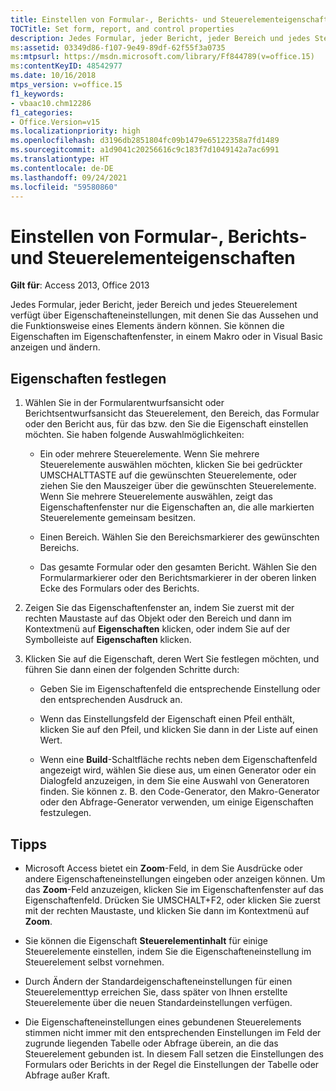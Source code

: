 ```yaml
---
title: Einstellen von Formular-, Berichts- und Steuerelementeigenschaften
TOCTitle: Set form, report, and control properties
description: Jedes Formular, jeder Bericht, jeder Bereich und jedes Steuerelement verfügt über Eigenschafteneinstellungen, mit denen Sie das Aussehen und die Funktionsweise eines Elements in Access 2013 ändern können.
ms:assetid: 03349d86-f107-9e49-89df-62f55f3a0735
ms:mtpsurl: https://msdn.microsoft.com/library/Ff844789(v=office.15)
ms:contentKeyID: 48542977
ms.date: 10/16/2018
mtps_version: v=office.15
f1_keywords:
- vbaac10.chm12286
f1_categories:
- Office.Version=v15
ms.localizationpriority: high
ms.openlocfilehash: d3196db2851804fc09b1479e65122358a7fd1489
ms.sourcegitcommit: a1d9041c20256616c9c183f7d1049142a7ac6991
ms.translationtype: HT
ms.contentlocale: de-DE
ms.lasthandoff: 09/24/2021
ms.locfileid: "59580860"
---
```

# <a name="set-form-report-and-control-properties"></a>Einstellen von Formular-, Berichts- und Steuerelementeigenschaften

**Gilt für**: Access 2013, Office 2013

Jedes Formular, jeder Bericht, jeder Bereich und jedes Steuerelement verfügt über Eigenschafteneinstellungen, mit denen Sie das Aussehen und die Funktionsweise eines Elements ändern können. Sie können die Eigenschaften im Eigenschaftenfenster, in einem Makro oder in Visual Basic anzeigen und ändern.

## <a name="set-properties"></a>Eigenschaften festlegen

1. Wählen Sie in der Formularentwurfsansicht oder Berichtsentwurfsansicht das Steuerelement, den Bereich, das Formular oder den Bericht aus, für das bzw. den Sie die Eigenschaft einstellen möchten. Sie haben folgende Auswahlmöglichkeiten:
    
   - Ein oder mehrere Steuerelemente. Wenn Sie mehrere Steuerelemente auswählen möchten, klicken Sie bei gedrückter UMSCHALTTASTE auf die gewünschten Steuerelemente, oder ziehen Sie den Mauszeiger über die gewünschten Steuerelemente. Wenn Sie mehrere Steuerelemente auswählen, zeigt das Eigenschaftenfenster nur die Eigenschaften an, die alle markierten Steuerelemente gemeinsam besitzen.
    
   - Einen Bereich. Wählen Sie den Bereichsmarkierer des gewünschten Bereichs.
    
   - Das gesamte Formular oder den gesamten Bericht. Wählen Sie den Formularmarkierer oder den Berichtsmarkierer in der oberen linken Ecke des Formulars oder des Berichts.

2. Zeigen Sie das Eigenschaftenfenster an, indem Sie zuerst mit der rechten Maustaste auf das Objekt oder den Bereich und dann im Kontextmenü auf **Eigenschaften** klicken, oder indem Sie auf der Symbolleiste auf **Eigenschaften** klicken.

3. Klicken Sie auf die Eigenschaft, deren Wert Sie festlegen möchten, und führen Sie dann einen der folgenden Schritte durch:
    
   - Geben Sie im Eigenschaftenfeld die entsprechende Einstellung oder den entsprechenden Ausdruck an.
    
   - Wenn das Einstellungsfeld der Eigenschaft einen Pfeil enthält, klicken Sie auf den Pfeil, und klicken Sie dann in der Liste auf einen Wert.
    
   - Wenn eine **Build**-Schaltfläche rechts neben dem Eigenschaftenfeld angezeigt wird, wählen Sie diese aus, um einen Generator oder ein Dialogfeld anzuzeigen, in dem Sie eine Auswahl von Generatoren finden. Sie können z. B. den Code-Generator, den Makro-Generator oder den Abfrage-Generator verwenden, um einige Eigenschaften festzulegen.

## <a name="tips"></a>Tipps 

- Microsoft Access bietet ein **Zoom**-Feld, in dem Sie Ausdrücke oder andere Eigenschafteneinstellungen eingeben oder anzeigen können. Um das **Zoom**-Feld anzuzeigen, klicken Sie im Eigenschaftenfenster auf das Eigenschaftenfeld. Drücken Sie UMSCHALT+F2, oder klicken Sie zuerst mit der rechten Maustaste, und klicken Sie dann im Kontextmenü auf **Zoom**.

- Sie können die Eigenschaft **Steuerelementinhalt** für einige Steuerelemente einstellen, indem Sie die Eigenschafteneinstellung im Steuerelement selbst vornehmen.

- Durch Ändern der Standardeigenschafteneinstellungen für einen Steuerelementtyp erreichen Sie, dass später von Ihnen erstellte Steuerelemente über die neuen Standardeinstellungen verfügen.

- Die Eigenschafteneinstellungen eines gebundenen Steuerelements stimmen nicht immer mit den entsprechenden Einstellungen im Feld der zugrunde liegenden Tabelle oder Abfrage überein, an die das Steuerelement gebunden ist. In diesem Fall setzen die Einstellungen des Formulars oder Berichts in der Regel die Einstellungen der Tabelle oder Abfrage außer Kraft.

